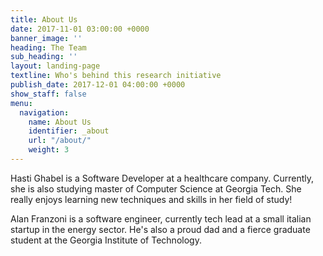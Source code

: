 ```yaml
---
title: About Us
date: 2017-11-01 03:00:00 +0000
banner_image: ''
heading: The Team
sub_heading: ''
layout: landing-page
textline: Who's behind this research initiative
publish_date: 2017-12-01 04:00:00 +0000
show_staff: false
menu:
  navigation:
    name: About Us
    identifier: _about
    url: "/about/"
    weight: 3
---
```

Hasti Ghabel is a Software Developer at a healthcare company. Currently, she is also studying master of Computer Science at Georgia Tech. She really enjoys learning new techniques and skills in her field of study!

Alan Franzoni is a software engineer, currently tech lead at a small italian startup in the energy sector. He's also a proud dad and a fierce graduate student at the Georgia Institute of Technology.